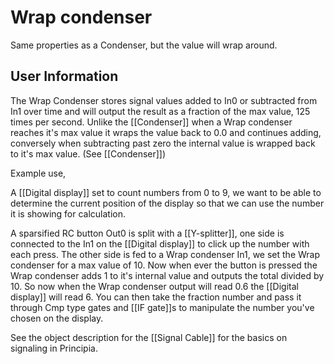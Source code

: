 # Wrap condenser
Same properties as a Condenser, but the value will wrap around.

## User Information
The Wrap Condenser stores signal values added to In0 or subtracted from In1 over time and will output the result as a fraction of the max value, 125 times per second. Unlike the [[Condenser]] when a Wrap condenser reaches it's max value it wraps the value back to 0.0 and continues adding, conversely when subtracting past zero the internal value is wrapped back to it's max value. (See [[Condenser]])

Example use,

A [[Digital display]] set to count numbers from 0 to 9, we want to be able to determine the current position of the display so that we can use the number it is showing for calculation.

A sparsified RC button Out0 is split with a [[Y-splitter]], one side is connected to the In1 on the [[Digital display]] to click up the number with each press. The other side is fed to a Wrap condenser In1, we set the Wrap condenser for a max value of 10. Now when ever the button is pressed the Wrap condenser adds 1 to it's internal value and outputs the total divided by 10. So now when the Wrap condenser output will read 0.6 the [[Digital display]] will read 6. You can then take the fraction number and pass it through Cmp type gates and [[IF gate]]s to manipulate the number you've chosen on the display.

See the object description for the [[Signal Cable]] for the basics on signaling in Principia.